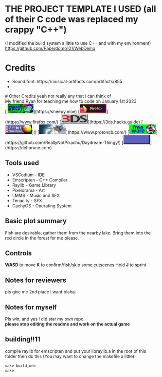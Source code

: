 # THE PROJECT TEMPLATE I USED (all of their C code was replaced my crappy "C++")
(I modified the build system a little to use C++ and with my environment)
https://github.com/Paperdomo101/WebDemo

# Credits
<ul>
<li> Sound font: https://musical-artifacts.com/artifacts/855</li>
<li> </li>

</ul>
# Other Credits
yeah not really any that I can think of
<br> My friend Ryan for teaching me how to code on January 1st 2023<br>
<!--Ignore the makefile using /bin/chromium-->
[<img src="./readmestuff/88x31.jpg">](https://sheepy.moe)
[<img src="./readmestuff/firefox.gif">](https://www.firefox.com/) 
[<img src="./readmestuff/3ds.png">](https://3ds.hacks.guide)
[<img src="./readmestuff/truecolour-solaris.png">]()
[<img src="./readmestuff/linuxgames_button.gif">](https://www.protondb.com/)
[<img src="./readmestuff/cd_rom.gif">](https://github.com/ReallyNotPikachu/Daydream-Thingy/)
[<img src="./readmestuff/virovirokun.gif">](https://deltarune.com)

## Tools used
<ul>
<li>VSCodium - IDE </li>
<li>Emscripten - C++ Compiler </li>
<li>Raylib - Game Library</li>
<li>Pixelorama - Art</li>
<li>LMMS - Music and SFX</li>
<li>Tenacity - SFX</li>
<li>CachyOS - Operating System</li>
</ul>


## Basic plot summary
Fish are desirable, gather them from the nearby lake.
Bring them into the red circle in the forest for me please.

## Controls
**WASD** to move 
**K** to confirm/fish/skip some cutscenes
Hold **J** to sprint

## Notes for reviewers
pls give me 2nd place I want blahaj

## Notes for myself
Pls win, and yes I did star my own repo.<br>
**please stop editing the readme and work on the actual game**

## building!!11

compile raylib for emscripten and put your libraylib.a in the root of this folder
then do this (You may want to change the makefile a little)
```
make build_web
make
```
